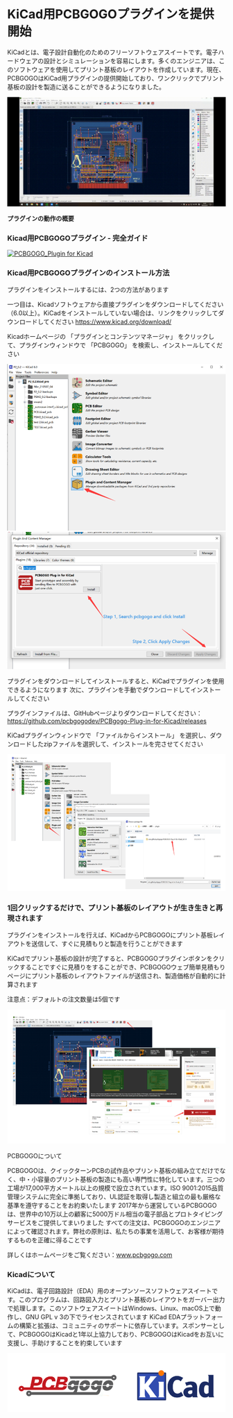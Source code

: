 # KiCad用PCBGOGOプラグインを提供開始


KiCadとは、電子設計自動化のためのフリーソフトウェアスイートです。電子ハードウェアの設計とシミュレーションを容易にします。多くのエンジニアは、このソフトウェアを使用してプリント基板のレイアウトを作成しています。現在、PCBGOGOはKiCad用プラグインの提供開始しており、ワンクリックでプリント基板の設計を製造に送ることができるようになりました。

![gif](https://github.com/pcbgogodev/PCBgogo-Plug-in-for-Kicad/blob/main/tutor.gif)

**プラグインの動作の概要**

### Kicad用PCBGOGOプラグイン - 完全ガイド

[![PCBGOGO_Plugin for Kicad](https://res.cloudinary.com/marcomontalbano/image/upload/v1664503748/video_to_markdown/images/youtube--nrD2UYZUigQ-c05b58ac6eb4c4700831b2b3070cd403.jpg)](https://www.youtube.com/embed/nrD2UYZUigQ "PCBGOGO_Plugin for Kicad")


### Kicad用PCBGOGOプラグインのインストール方法

プラグインをインストールするには、2つの方法があります

一つ目は、Kicadソフトウェアから直接プラグインをダウンロードしてください（6.0以上）。KiCadをインストールしていない場合は、リンクをクリックしてダウンロードしてください
https://www.kicad.org/download/

Kicadホームページの 「プラグインとコンテンツマネージャ」 をクリックして、プラグインウィンドウで 「PCBGOGO」 を検索し、インストールしてください

![image](https://github.com/pcbgogodev/PCBgogo-Plug-in-for-Kicad/blob/main/p1.png)
![image](https://github.com/pcbgogodev/PCBgogo-Plug-in-for-Kicad/blob/main/p2.png)

プラグインをダウンロードしてインストールすると、KiCadでプラグインを使用できるようになります
次に、プラグインを手動でダウンロードしてインストールしてください


プラグインファイルは、GitHubページよりダウンロードしてください：
https://github.com/pcbgogodev/PCBgogo-Plug-in-for-Kicad/releases

KiCadプラグインウィンドウで 「ファイルからインストール」 を選択し、ダウンロードしたzipファイルを選択して、インストールを完させてください

![image](https://github.com/pcbgogodev/PCBgogo-Plug-in-for-Kicad/blob/main/p3.png)


### 1回クリックするだけで、プリント基板のレイアウトが生き生きと再現されます

プラグインをインストールを行えば、KiCadからPCBGOGOにプリント基板レイアウトを送信して、すぐに見積もりと製造を行うことができます

KiCadでプリント基板の設計が完了すると、PCBGOGOプラグインボタンをクリックすることですぐに見積りをすることができ、PCBGOGOウェブ簡単見積もりページにプリント基板のレイアウトファイルが送信され、製造価格が自動的に計算されます

注意点：デフォルトの注文数量は5個です

![image](https://github.com/pcbgogodev/PCBgogo-Plug-in-for-Kicad/blob/main/p4.png)


PCBGOGOについて

PCBGOGOは、クイックターンPCBの試作品やプリント基板の組み立てだけでなく、中・小容量のプリント基板の製造にも高い専門性に特化しています。三つの工場が17,000平方メートル以上の規模で設立されています。ISO 9001:2015品質管理システムに完全に準拠しており、UL認証を取得し製造と組立の最も厳格な基準を遵守することをお約束いたします
2017年から運営しているPCBGOGOは、世界中の10万以上の顧客に5000万ドル相当の電子部品とプロトタイピングサービスをご提供してまいりました
すべての注文は、PCBGOGOのエンジニアによって確認されます。弊社の原則は、私たちの事業を活用して、お客様が期待するものを正確に得ることです

詳しくはホームページをご覧ください：www.pcbgogo.com

### Kicadについて

KiCadは、電子回路設計（EDA）用のオープンソースソフトウェアスイートです。このプログラムは、回路図入力とプリント基板のレイアウトをガーバー出力で処理します。このソフトウェアスイートはWindows、Linux、macOS上で動作し、GNU GPL v 3の下でライセンスされています
KiCad EDAプラットフォームの構築と拡張は、コミュニティのサポートに依存しています。スポンサーとして、PCBGOGOはKicadと1年以上協力しており、PCBGOGOはKicadをお互いに支援し、手助けすることを約束しています

![image](https://github.com/pcbgogodev/PCBgogo-Plug-in-for-Kicad/blob/main/p5.png)


